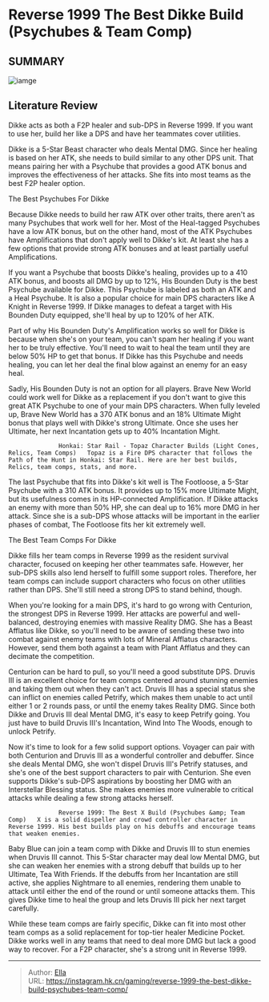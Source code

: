 # Reverse 1999 The Best Dikke Build (Psychubes &amp; Team Comp)


## SUMMARY 

![iamge](https://static1.srcdn.com/wordpress/wp-content/uploads/2023/11/reverse-1999-the-best-dikke-build-psychubes-team-comp.jpg)

## Literature Review

Dikke acts as both a F2P healer and sub-DPS in Reverse 1999. If you want to use her, build her like a DPS and have her teammates cover utilities.





Dikke is a 5-Star Beast character who deals Mental DMG. Since her healing is based on her ATK, she needs to build similar to any other DPS unit. That means pairing her with a Psychube that provides a good ATK bonus and improves the effectiveness of her attacks. She fits into most teams as the best F2P healer option.





 The Best Psychubes For Dikke 
         

Because Dikke needs to build her raw ATK over other traits, there aren&#39;t as many Psychubes that work well for her. Most of the Heal-tagged Psychubes have a low ATK bonus, but on the other hand, most of the ATK Psychubes have Amplifications that don&#39;t apply well to Dikke&#39;s kit. At least she has a few options that provide strong ATK bonuses and at least partially useful Amplifications.

If you want a Psychube that boosts Dikke&#39;s healing, provides up to a 410 ATK bonus, and boosts all DMG by up to 12%, His Bounden Duty is the best Psychube available for Dikke. This Psychube is labeled as both an ATK and a Heal Psychube. It is also a popular choice for main DPS characters like A Knight in Reverse 1999. If Dikke manages to defeat a target with His Bounden Duty equipped, she&#39;ll heal by up to 120% of her ATK.






Part of why His Bounden Duty&#39;s Amplification works so well for Dikke is because when she&#39;s on your team, you can&#39;t spam her healing if you want her to be truly effective. You&#39;ll need to wait to heal the team until they are below 50% HP to get that bonus. If Dikke has this Psychube and needs healing, you can let her deal the final blow against an enemy for an easy heal.




Sadly, His Bounden Duty is not an option for all players. Brave New World could work well for Dikke as a replacement if you don&#39;t want to give this great ATK Psychube to one of your main DPS characters. When fully leveled up, Brave New World has a 370 ATK bonus and an 18% Ultimate Might bonus that plays well with Dikke&#39;s strong Ultimate. Once she uses her Ultimate, her next Incantation gets up to 40% Incantation Might.

                  Honkai: Star Rail - Topaz Character Builds (Light Cones, Relics, Team Comps)   Topaz is a Fire DPS character that follows the Path of the Hunt in Honkai: Star Rail. Here are her best builds, Relics, team comps, stats, and more.   

The last Psychube that fits into Dikke&#39;s kit well is The Footloose, a 5-Star Psychube with a 310 ATK bonus. It provides up to 15% more Ultimate Might, but its usefulness comes in its HP-connected Amplification. If Dikke attacks an enemy with more than 50% HP, she can deal up to 16% more DMG in her attack. Since she is a sub-DPS whose attacks will be important in the earlier phases of combat, The Footloose fits her kit extremely well.






 The Best Team Comps For Dikke 
         

Dikke fills her team comps in Reverse 1999 as the resident survival character, focused on keeping her other teammates safe. However, her sub-DPS skills also lend herself to fulfill some support roles. Therefore, her team comps can include support characters who focus on other utilities rather than DPS. She&#39;ll still need a strong DPS to stand behind, though.

When you&#39;re looking for a main DPS, it&#39;s hard to go wrong with Centurion, the strongest DPS in Reverse 1999. Her attacks are powerful and well-balanced, destroying enemies with massive Reality DMG. She has a Beast Afflatus like Dikke, so you&#39;ll need to be aware of sending these two into combat against enemy teams with lots of Mineral Afflatus characters. However, send them both against a team with Plant Afflatus and they can decimate the competition.




Centurion can be hard to pull, so you&#39;ll need a good substitute DPS. Druvis III is an excellent choice for team comps centered around stunning enemies and taking them out when they can&#39;t act. Druvis III has a special status she can inflict on enemies called Petrify, which makes them unable to act until either 1 or 2 rounds pass, or until the enemy takes Reality DMG. Since both Dikke and Druvis III deal Mental DMG, it&#39;s easy to keep Petrify going. You just have to build Druvis III&#39;s Incantation, Wind Into The Woods, enough to unlock Petrify.

Now it&#39;s time to look for a few solid support options. Voyager can pair with both Centurion and Druvis III as a wonderful controller and debuffer. Since she deals Mental DMG, she won&#39;t dispel Druvis III&#39;s Petrify statuses, and she&#39;s one of the best support characters to pair with Centurion. She even supports Dikke&#39;s sub-DPS aspirations by boosting her DMG with an Interstellar Blessing status. She makes enemies more vulnerable to critical attacks while dealing a few strong attacks herself.




                  Reverse 1999: The Best X Build (Psychubes &amp; Team Comp)   X is a solid dispeller and crowd controller character in Reverse 1999. His best builds play on his debuffs and encourage teams that weaken enemies.   

Baby Blue can join a team comp with Dikke and Druvis III to stun enemies when Druvis III cannot. This 5-Star character may deal low Mental DMG, but she can weaken her enemies with a strong debuff that builds up to her Ultimate, Tea With Friends. If the debuffs from her Incantation are still active, she applies Nightmare to all enemies, rendering them unable to attack until either the end of the round or until someone attacks them. This gives Dikke time to heal the group and lets Druvis III pick her next target carefully.

While these team comps are fairly specific, Dikke can fit into most other team comps as a solid replacement for top-tier healer Medicine Pocket. Dikke works well in any teams that need to deal more DMG but lack a good way to recover. For a F2P character, she&#39;s a strong unit in Reverse 1999.






---

> Author: [Ella](https://instagram.hk.cn/)  
> URL: https://instagram.hk.cn/gaming/reverse-1999-the-best-dikke-build-psychubes-team-comp/  

